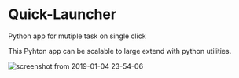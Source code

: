 # Quick-Launcher
Python app for mutiple task on single click 

This Pyhton app can be scalable to large extend with python utilities.

![screenshot from 2019-01-04 23-54-06](https://user-images.githubusercontent.com/31859032/50704240-b3cc2380-107c-11e9-92f1-b33fedb23efd.png)
